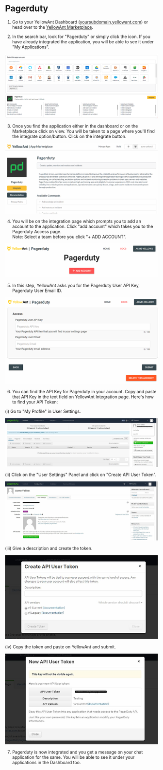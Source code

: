 # Pagerduty

1. Go to your YellowAnt Dashboard \([yoursubdomain.yellowant.com](https://github.com/yellowanthq/yellowant-help-center/tree/bdad19066023aa6a8b667a1d6f05b72945b49759/yoursubdomain.yellowant.com)\) or head over to the [YellowAnt Marketplace](https://www.yellowant.com/marketplace). 

2. In the search bar, look for "Pagerduty" or simply click the icon. If you have already integrated the application, you will be able to see it under "My Applications".

![](../../.gitbook/assets/pagerduty.PNG)

3. Once you find the application either in the dashboard or on the Marketplace click on view. You will be taken to a page where you'll find the integrate option/button. Click on the integrate button.  


![](../../.gitbook/assets/image%20%28130%29.png)

4. You will be on the integration page which prompts you to add an account to the application. Click "add account" which takes you to the Pagerduty Access page.  
Note: Select a team before you click "+ ADD ACCOUNT".  


![](../../.gitbook/assets/image%20%28325%29.png)

5. In this step, YellowAnt asks you for the Pagerduty User API Key, Pagerduty User Email ID.  


![](../../.gitbook/assets/image%20%28101%29.png)

6. You can find the API Key for Pagerduty in your account. Copy and paste that API Key in the text field on YellowAnt Integration page. Here's how to find your API Token:

\(i\) Go to "My Profile" in User Settings.

![](../../.gitbook/assets/image%20%2813%29.png)

\(ii\) Click on the "User Settings" Panel and click on "Create API User Token".  


![](../../.gitbook/assets/image%20%28203%29.png)

\(iii\) Give a description and create the token.

![](../../.gitbook/assets/image%20%2875%29.png)

\(iv\) Copy the token and paste on YellowAnt and submit.

![](../../.gitbook/assets/image%20%28292%29.png)

7. Pagerduty is now integrated and you get a message on your chat application for the same. You will be able to see it under your applications in the Dashboard too.

